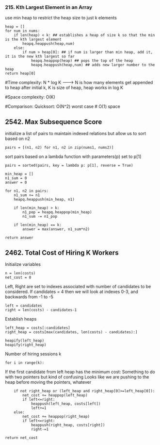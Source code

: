 ### 215. Kth Largest Element in an Array
use min heap to restrict the heap size to just k elements

    heap = []
    for num in nums:
        if len(heap) < k: ## establishes a heap of size k so that the min is the kth largest element
            heapq.heappush(heap,num)
        else:
            if num > heap[0]: ## if num is larger than min heap, add it, it is the new kth largest so far
                heapq.heappop(heap) ## pops the top of the heap
                heapq.heappush(heap,num) ## adds new larger number to the heap
    return heap[0]

#Time complexity: N * log K ---> N is how many elements get appended to heap after initial k,  K is size of heap, heap   works in log K

#Space complexity: O(K)

#Comparison: Quicksort: O(N^2) worst case
                        # O(1) space

## 2542. Max Subsequence Score

initialize a list of pairs to maintain indexed relations but allow us to sort based on n2

    pairs = [(n1, n2) for n1, n2 in zip(nums1, nums2)]

sort pairs based on a lambda function with parameters(p) set to p[1]

    pairs = sorted(pairs, key = lambda p: p[1], reverse = True)

    min_heap = []
    n1_sum = 0
    answer = 0

    for n1, n2 in pairs:
        n1_sum += n1
        heapq.heappush(min_heap, n1)

        if len(min_heap) > k:
            n1_pop = heapq.heappop(min_heap)
            n1_sum -= n1_pop

        if len(min_heap) == k:
            answer = max(answer, n1_sum*n2)

    return answer

## 2462. Total Cost of Hiring K Workers

Initialize variables

    n = len(costs)
    net_cost = 0

Left, Right are set to indexes associated with number of candidates to be considered. If candidates = 4 then we will look at indexes 0-3, and backwards from -1 to -5

    left = candidates
    right = len(costs) - candidates-1

Establish heaps

    left_heap = costs[:candidates]
    right_heap = costs[max(candidates, len(costs) - candidates):]

    heapify(left_heap)
    heapify(right_heap)


Number of hiring sessions k

    for i in range(k):

If the first candidate from left heap has the minimum cost:
Something to do with two pointers but kind of confusing
Looks like we are pushing to the heap before moving the pointers, whatever

        if not right_heap or (left_heap and right_heap[0]>=left_heap[0]):
            net_cost += heappop(left_heap)
            if left<=right:
                heappush(left_heap, costs[left])
                left+=1
        else:
            net_cost += heappop(right_heap)
            if left<=right:
                heappush(right_heap, costs[right])
                right-=1

    return net_cost

##

